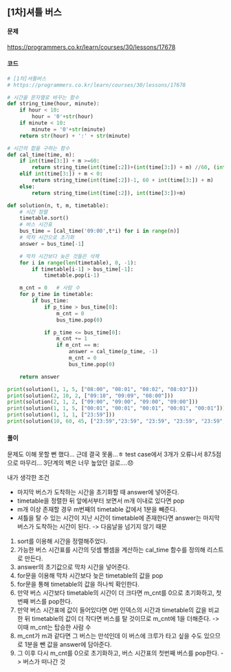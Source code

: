 ## [1차]셔틀 버스

#### 문제
https://programmers.co.kr/learn/courses/30/lessons/17678

#### 코드
```python
# [1차]셔틀버스
# https://programmers.co.kr/learn/courses/30/lessons/17678

# 시간을 문자열로 바꾸는 함수
def string_time(hour, minute):
    if hour < 10:
        hour = '0'+str(hour)
    if minute < 10:
        minute = '0'+str(minute)
    return str(hour) + ':' + str(minute)

# 시간의 합을 구하는 함수
def cal_time(time, m):
    if int(time[3:]) + m >=60:
        return string_time(int(time[:2])+(int(time[3:]) + m) //60, (int(time[3:]) + m) %60)
    elif int(time[3:]) + m < 0:
        return string_time(int(time[:2])-1, 60 + int(time[3:]) + m)
    else:
        return string_time(int(time[:2]), int(time[3:])+m)

def solution(n, t, m, timetable):
    # 시간 정렬
    timetable.sort()
    # 버스 시간표
    bus_time = [cal_time('09:00',t*i) for i in range(n)]
    # 막차 시간으로 초기화
    answer = bus_time[-1]

    # 막차 시간보다 늦은 것들은 삭제
    for i in range(len(timetable), 0, -1):
        if timetable[i-1] > bus_time[-1]:
            timetable.pop(i-1)

    m_cnt = 0   # 사람 수
    for p_time in timetable:
        if bus_time:
            if p_time > bus_time[0]:
                m_cnt = 0
                bus_time.pop(0)

            if p_time <= bus_time[0]:
                m_cnt += 1
                if m_cnt == m:
                    answer = cal_time(p_time, -1)
                    m_cnt = 0
                    bus_time.pop(0)

    return answer

print(solution(1, 1, 5, ["08:00", "08:01", "08:02", "08:03"]))
print(solution(2, 10, 2, ["09:10", "09:09", "08:00"]))
print(solution(2, 1, 2, ["09:00", "09:00", "09:00", "09:00"]))
print(solution(1, 1, 5, ["00:01", "00:01", "00:01", "00:01", "00:01"]))
print(solution(1, 1, 1, ["23:59"]))
print(solution(10, 60, 45, ["23:59","23:59", "23:59", "23:59", "23:59", "23:59", "23:59", "23:59", "23:59", "23:59", "23:59", "23:59", "23:59", "23:59", "23:59", "23:59"]))
```

#### 풀이
문제도 이해 못할 뻔 했다... 근데 결국 못품...ㅎ
test case에서 3개가 오류나서 87.5점으로 마무리...
3단계의 벽은 너무 높았던 걸로....😞

내가 생각한 조건

- 마지막 버스가 도착하는 시간을 초기화할 때 answer에 넣어준다.
- timetable을 정렬한 뒤 앞에서부터 보면서 m개 이내로 있다면 pop
- m개 이상 존재할 경우 m번째의 timetable 값에서 1분을 빼준다.
- 셔틀을 탈 수 있는 시간이 지난 시간이 timetable에 존재한다면 answer는 마지막 버스가 도착하는 시간이 된다. -> 다음날을 넘기지 않기 때문

1. sort를 이용해 시간을 정렬해주었다.
2. 가능한 버스 시간표를 시간의 덧셈 뺄셈을 계산하는 cal_time 함수를 정의해 리스트로 만든다.
3. answer의 초기값으로 막차 시간을 넣어준다.
4. for문을 이용해 막차 시간보다 늦은 timetable의 값을 pop
5. for문을 통해 timetable의 값을 하나씩 확인한다.
6. 만약 버스 시간보다 timetable의 시간이 더 크다면 m_cnt를 0으로 초기화하고, 첫번째 버스를 pop한다.
7. 만약 버스 시간표에 값이 들어있다면 0번 인덱스의 시간과 timetable의 값을 비교한 뒤 timetable의 값이 더 작다면 버스를 탈 것이므로 m_cnt에 1을 더해준다. -> 이때 m_cnt는 탑승한 사람 수
8. m_cnt가 m과 같다면 그 버스는 만석인데 이 버스에 크루가 타고 싶을 수도 있으므로 1분을 뺀 값을 answer에 담아준다.
9. 그 이후 다시 m_cnt를 0으로 초기화하고, 버스 시간표의 첫번째 버스를 pop한다. -> 버스가 떠나간 것

